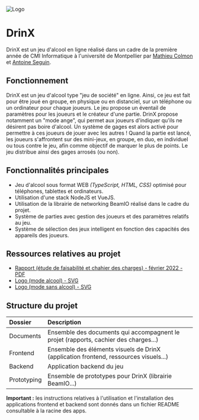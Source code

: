 
![Logo](https://raw.githubusercontent.com/Mathieu2301/ProjetDrinX/main/Frontend/Design/Logo/Alcool.svg?token=GHSAT0AAAAAABRNJRES5NY65NX7RFB62KGGYROFFBQ)


# DrinX

DrinX est un jeu d'alcool en ligne réalisé dans un cadre de la première année de CMI Informatique à l'université de Montpellier par [Mathieu Colmon](https://mathieu.colmon.fr/) et [Antoine Seguin](https://antoine-seguin.fr).


## Fonctionnement
DrinX est un jeu d'alcool type "jeu de société" en ligne. Ainsi, ce jeu est fait pour être joué en groupe, en physique ou en distanciel, sur un téléphone ou un ordinateur pour chaque joueurs.
Le jeu propose un éventail de paramètres pour les joueurs et le créateur d'une partie.
DrinX propose notamment un "mode ange", qui permet aux joueurs d'indiquer qu'ils ne désirent pas boire d'alcool.
Un système de gages est alors activé pour permettre à ces joueurs de jouer avec les autres !
Quand la partie est lancé, les joueurs s'affrontent sur des mini-jeux, en groupe, en duo, en individuel ou tous contre le jeu, afin comme objectif de marquer le plus de points.
Le jeu distribue ainsi des gages arrosés (ou non).
## Fonctionnalités principales

- Jeu d'alcool sous format WEB *(TypeScript, HTML, CSS)* optimisé pour téléphones, tablettes et ordinateurs.
- Utilisation d'une stack NodeJS et VueJS.
- Utilisation de la librairie de networking BeamIO réalisé dans le cadre du projet.
- Système de parties avec gestion des joueurs et des paramètres relatifs au jeu.
- Système de sélection des jeux intelligent en fonction des capacités des appareils des joueurs. 
## Ressources relatives au projet

 - [Rapport (étude de faisabilité et chahier des charges) - février 2022 - PDF](https://github.com/Mathieu2301/ProjetDrinX/raw/main/Documents/Rapport_de_projet_fev22.pdf)
 - [Logo (mode alcool) - SVG](https://raw.githubusercontent.com/Mathieu2301/ProjetDrinX/main/Frontend/Design/Logo/Alcool.svg?token=GHSAT0AAAAAABRNJRESVTUC2ULT42E56J4KYROIPLQ)
 - [Logo (mode sans alcool) - SVG](https://raw.githubusercontent.com/Mathieu2301/ProjetDrinX/main/Frontend/Design/Logo/Water.svg?token=GHSAT0AAAAAABRNJRESBNUKTFCAEHJR75NSYROIP3A)
## Structure du projet

| Dossier   | Description                |
| :-------- |  :------------------------- |
| Documents |  Ensemble des documents qui accompagnent le projet (rapports, cachier des charges...) |
| Frontend | Ensemble des éléments visuels de DrinX (application frontend, ressources visuels...)
| Backend | Application backend du jeu |
| Prototyping | Ensemble de prototypes pour DrinX (librairie BeamIO...) |

**Important :** les instructions relatives à l'utilisation et l'installation des applications frontend et backend sont donnés dans un fichier README consultable à la racine des apps. 
